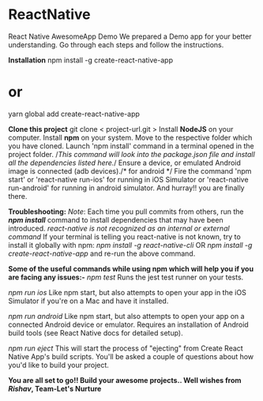 # ReactNative
React Native AwesomeApp Demo
We prepared a Demo app for your better understanding. Go through each steps and follow the instructions.

**Installation**
 npm install -g create-react-native-app
  # or
 yarn global add create-react-native-app

**Clone this project**
git clone < project-url.git >
Install **NodeJS** on your computer.
Install **npm** on your system.
Move to the respective folder <AwesomeDemo> which you have cloned.
Launch 'npm install' command in a terminal opened in the project folder. /*This command will look into the package.json file and install all the dependencies listed here.*/
Ensure a device, or emulated Android image is connected (adb devices)./* for android */
Fire the command 'npm start' or 'react-native run-ios' for running in iOS Simulator or 'react-native run-android' for running in android simulator. And hurray!! you are finally there.
  
 **Troubleshooting:**
*Note*: Each time you pull commits from others, run the **_npm install_** command to install dependencies that may have been introduced.
*react-native is not recognized as an internal or external command*
If your terminal is telling you react-native is not known, try to install it globally with npm: *npm install -g react-native-cli* OR *npm install -g create-react-native-app* and re-run the above command.

**Some of the useful commands while using npm which will help you if you are facing any issues:-**
*npm test*
Runs the jest test runner on your tests.

*npm run ios*
Like npm start, but also attempts to open your app in the iOS Simulator if you're on a Mac and have it installed.

*npm run android*
Like npm start, but also attempts to open your app on a connected Android device or emulator. Requires an installation of Android build tools (see React Native docs for detailed setup).

*npm run eject*
This will start the process of "ejecting" from Create React Native App's build scripts. You'll be asked a couple of questions about how you'd like to build your project.

**You are all set to go!! Build your awesome projects.. Well wishes from _Rishav_, Team-Let's Nurture**
